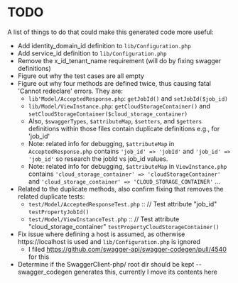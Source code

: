 # TODO

A list of things to do that could make this generated code more useful:

* Add identity_domain_id definition to `lib/Configuration.php`
* Add service_id definition to `lib/Configuration.php`
* Remove the x_id_tenant_name requirement (will do by fixing swagger definitions)
* Figure out why the test cases are all empty
* Figure out why four methods are defined twice, thus causing fatal 'Cannot redeclare' errors. They are:
  * `lib'Model/AcceptedResponse.php`: `getJobId()` and `setJobId($job_id)`
  * `lib/Model/ViewInstance.php`: `getCloudStorageContainer()` and `setCloudStorageContainer($cloud_storage_container)`
  * Also, `$swaggerTypes`, `$attributeMap`, `$setters`, and `$getters` definitions within those files contain duplicate definitions e.g., for 'job_id'
  * Note: related info for debugging, `$attributeMap` in `AcceptedResponse.php` contains `'job_id' => 'jobId'` and `'job_id' => 'job_id'` so research the jobId vs job_id values.
  * Note: related info for debugging, `$attributeMap` in `ViewInstance.php` contains `'cloud_storage_container' => 'cloudStorageContainer'` and `'cloud_storage_container' => 'CLOUD_STORAGE_CONTAINER'` ...
* Related to the duplicate methods, also confirm fixing that removes the related duplicate tests:
  * `test/Model/AcceptedResponseTest.php` :: // Test attribute "job_id" `testPropertyJobId()`
  * `test/Model/ViewInstanceTest.php`     :: // Test attribute "cloud_storage_container" `testPropertyCloudStorageContainer()`
* Fix issue where defining a host is assumed, as otherwise https://localhost is used and `lib/Configuration.php` is ignored
  * I filed https://github.com/swagger-api/swagger-codegen/pull/4540 for this
* Determine if the SwaggerClient-php/ root dir should be kept -- swagger_codegen generates this, currently I move its contents here

